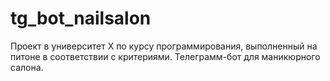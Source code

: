 # tg_bot_nailsalon
Проект в университет Х по курсу программирования, выполненный на питоне в соответствии с критериями. Телеграмм-бот для маникюрного салона.
